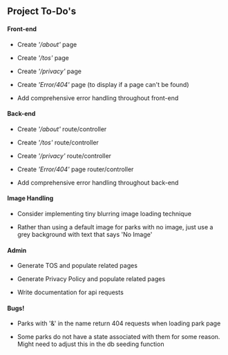 ## Project To-Do's

#### Front-end

- Create _'/about'_ page

- Create _'/tos'_ page

- Create _'/privacy'_ page

- Create _'Error/404'_ page (to display if a page can't be found)

- Add comprehensive error handling throughout front-end

#### Back-end

- Create _'/about'_ route/controller

- Create _'/tos'_ route/controller

- Create _'/privacy'_ route/controller

- Create _'Error/404'_ page router/controller

- Add comprehensive error handling throughout back-end

#### Image Handling

- Consider implementing tiny blurring image loading technique

- Rather than using a default image for parks with no image, just use a grey background with text that says 'No Image'

#### Admin

- Generate TOS and populate related pages

- Generate Privacy Policy and populate related pages

- Write documentation for api requests

#### Bugs!

- Parks with '&' in the name return 404 requests when loading park page

- Some parks do not have a state associated with them for some reason. Might need to adjust this in the db seeding function